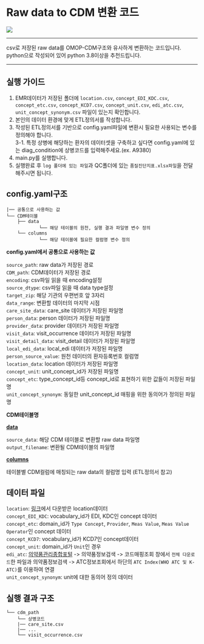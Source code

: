 # Raw data to CDM 변환 코드
<img src="https://img.shields.io/badge/Python-3776AB?style=flat&logo=Python&logoColor=FFFFFF"/>  

----
csv로 저장된 raw data를 OMOP-CDM구조와 유사하게 변환하는 코드입니다.  
python으로 작성되어 있어 python 3.8이상을 추천드립니다.

----

## 실행 가이드
1. EMR데이터가 저장된 폴더에 `location.csv`, `concept_EDI_KDC.csv`, `concept_etc.csv`, `concept_KCD7.csv`, `concept_unit.csv`, `edi_atc.csv`, `unit_concept_synonym.csv` 파일이 있는지 확인합니다.  
2. 본인의 데이터 환경에 맞게 ETL정의서를 작성합니다.
3. 작성된 ETL정의서를 기반으로 config.yaml파일에 변환시 필요한 사용되는 변수를 정의해야 합니다.  
3-1. 특정 상병에 해당하는 환자의 데이터셋을 구축하고 싶다면 config.yaml에 있는 diag_condition에 상병코드를 입력해주세요.(ex. A9380)  
4. main.py를 실행합니다.  
5. 실행완료 후 `log 폴더에 있는 파일`과 QC폴더에 있는 `품질진단지표.xlsx파일`을 전달해주시면 됩니다.  


## config.yaml구조
```
|── 공통으로 사용하는 값
└── CDM테이블
    ├── data
            └── 해당 테이블의 원천, 실행 결과 파일명 변수 정의
    └── columns
            └── 해당 테이블에 필요한 컬럼명 변수 정의
```

**config.yaml에서 공통으로 사용하는 값**

`source_path`: raw data가 저장된 경로  
`CDM_path`: CDM데이터가 저장된 경로  
`encoding`: csv파일 읽을 때 encoding설정  
`source_dtype`: csv파일 읽을 때 data type설정  
`target_zip`: 해당 기관의 우편번호 앞 3자리  
`data_range`: 변환할 데이터의 마지막 시점  
`care_site_data`: care_site 데이터가 저장된 파일명  
`person_data`: person 데이터가 저장된 파일명  
`provider_data`: provider 데이터가 저장된 파일명  
`visit_data`: visit_occurrence 데이터가 저장된 파일명  
`visit_detail_data`: visit_detail 데이터가 저장된 파일명  
`local_edi_data`: local_edi 데이터가 저장된 파일명  
`person_source_value`: 원천 데이터의 환자등록번호 컬럼명  
`location_data`: location 데이터가 저장된 파일명  
`concept_unit`: unit_concept_id가 저장된 파일명  
`concept_etc`: type_concept_id등 concept_id로 표현하기 위한 값들이 저장된 파일명  
`unit_concept_synonym`: 동일한 unit_concept_id 매핑을 위한 동의어가 정의된 파일명  

**CDM테이블명**  

**<u>data</u>**

`source_data`: 해당 CDM 테이블로 변환할 raw data 파일명  
`output_filename`: 변환될 CDM테이블의 파일명

**<u>columns</u>**

테이블별 CDM컬럼에 매칭되는 raw data의 컬럼명 입력 (ETL정의서 참고)


## 데이터 파일
`location`:  [링크](https://github.com/ohdsi-korea/ThemisKorea/tree/master/location)에서 다운받은 location데이터  
`concept_EDI_KDC`:  vocabulary_id가 EDI, KDC인 concept 데이터  
`concept_etc`: domain_id가 `Type Concept`, `Provider`, `Meas Value`, `Meas Value Operator`인 concept 데이터  
`concept_KCD7`: vocabulary_id가 KCD7인 concept데이터  
`concept_unit`: domain_id가 `Unit`인 경우  
`edi_atc`: [의약품관리종합포털](https://biz.kpis.or.kr/kpis_biz/index.jsp?sso=ok) -> 의약품정보검색 -> 코드매핑조회 창에서 `전체 다운로드`한 파일과 의약품정보검색 -> ATC정보조회에서 하단의 `ATC Index(WHO ATC 및 K-ATC)`를 이용하여 연결  
`unit_concept_synonym`: unit에 대한 동의어 정의 데이터  

## 실행 결과 구조
```
└── cdm_path
    └── 상병코드
    |── care_site.csv
    |── ...
    └── visit_occurrence.csv
```
